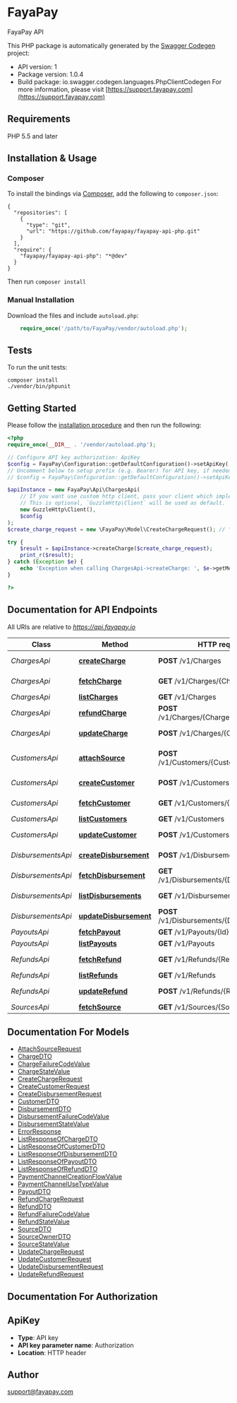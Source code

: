 # FayaPay
FayaPay API

This PHP package is automatically generated by the [Swagger Codegen](https://github.com/swagger-api/swagger-codegen) project:

- API version: 1
- Package version: 1.0.4
- Build package: io.swagger.codegen.languages.PhpClientCodegen
For more information, please visit [https://support.fayapay.com](https://support.fayapay.com)

## Requirements

PHP 5.5 and later

## Installation & Usage
### Composer

To install the bindings via [Composer](http://getcomposer.org/), add the following to `composer.json`:

```
{
  "repositories": [
    {
      "type": "git",
      "url": "https://github.com/fayapay/fayapay-api-php.git"
    }
  ],
  "require": {
    "fayapay/fayapay-api-php": "*@dev"
  }
}
```

Then run `composer install`

### Manual Installation

Download the files and include `autoload.php`:

```php
    require_once('/path/to/FayaPay/vendor/autoload.php');
```

## Tests

To run the unit tests:

```
composer install
./vendor/bin/phpunit
```

## Getting Started

Please follow the [installation procedure](#installation--usage) and then run the following:

```php
<?php
require_once(__DIR__ . '/vendor/autoload.php');

// Configure API key authorization: ApiKey
$config = FayaPay\Configuration::getDefaultConfiguration()->setApiKey('Authorization', 'YOUR_API_KEY');
// Uncomment below to setup prefix (e.g. Bearer) for API key, if needed
// $config = FayaPay\Configuration::getDefaultConfiguration()->setApiKeyPrefix('Authorization', 'Bearer');

$apiInstance = new FayaPay\Api\ChargesApi(
    // If you want use custom http client, pass your client which implements `GuzzleHttp\ClientInterface`.
    // This is optional, `GuzzleHttp\Client` will be used as default.
    new GuzzleHttp\Client(),
    $config
);
$create_charge_request = new \FayaPay\Model\CreateChargeRequest(); // \FayaPay\Model\CreateChargeRequest | The create request

try {
    $result = $apiInstance->createCharge($create_charge_request);
    print_r($result);
} catch (Exception $e) {
    echo 'Exception when calling ChargesApi->createCharge: ', $e->getMessage(), PHP_EOL;
}

?>
```

## Documentation for API Endpoints

All URIs are relative to *https://api.fayapay.io*

Class | Method | HTTP request | Description
------------ | ------------- | ------------- | -------------
*ChargesApi* | [**createCharge**](docs/Api/ChargesApi.md#createcharge) | **POST** /v1/Charges | Create a Charge
*ChargesApi* | [**fetchCharge**](docs/Api/ChargesApi.md#fetchcharge) | **GET** /v1/Charges/{ChargeId} | Fetch a Charge
*ChargesApi* | [**listCharges**](docs/Api/ChargesApi.md#listcharges) | **GET** /v1/Charges | List Charges
*ChargesApi* | [**refundCharge**](docs/Api/ChargesApi.md#refundcharge) | **POST** /v1/Charges/{ChargeId}/Refunds | Refund a charge
*ChargesApi* | [**updateCharge**](docs/Api/ChargesApi.md#updatecharge) | **POST** /v1/Charges/{ChargeId} | Update a Charge
*CustomersApi* | [**attachSource**](docs/Api/CustomersApi.md#attachsource) | **POST** /v1/Customers/{CustomerId}/Sources | Attach a source to a customer
*CustomersApi* | [**createCustomer**](docs/Api/CustomersApi.md#createcustomer) | **POST** /v1/Customers | Create a Customer
*CustomersApi* | [**fetchCustomer**](docs/Api/CustomersApi.md#fetchcustomer) | **GET** /v1/Customers/{Id} | Fetch a Customer
*CustomersApi* | [**listCustomers**](docs/Api/CustomersApi.md#listcustomers) | **GET** /v1/Customers | List Customers
*CustomersApi* | [**updateCustomer**](docs/Api/CustomersApi.md#updatecustomer) | **POST** /v1/Customers/{CustomerId} | Update a Customer
*DisbursementsApi* | [**createDisbursement**](docs/Api/DisbursementsApi.md#createdisbursement) | **POST** /v1/Disbursements | Create a Disbursement
*DisbursementsApi* | [**fetchDisbursement**](docs/Api/DisbursementsApi.md#fetchdisbursement) | **GET** /v1/Disbursements/{DisbursementId} | Fetch a Disbursement
*DisbursementsApi* | [**listDisbursements**](docs/Api/DisbursementsApi.md#listdisbursements) | **GET** /v1/Disbursements | List Disbursements
*DisbursementsApi* | [**updateDisbursement**](docs/Api/DisbursementsApi.md#updatedisbursement) | **POST** /v1/Disbursements/{DisbursementId} | Update a Disbursement
*PayoutsApi* | [**fetchPayout**](docs/Api/PayoutsApi.md#fetchpayout) | **GET** /v1/Payouts/{Id} | Fetch a Payout
*PayoutsApi* | [**listPayouts**](docs/Api/PayoutsApi.md#listpayouts) | **GET** /v1/Payouts | List Payouts
*RefundsApi* | [**fetchRefund**](docs/Api/RefundsApi.md#fetchrefund) | **GET** /v1/Refunds/{RefundId} | Fetch a Refund
*RefundsApi* | [**listRefunds**](docs/Api/RefundsApi.md#listrefunds) | **GET** /v1/Refunds | List Refunds
*RefundsApi* | [**updateRefund**](docs/Api/RefundsApi.md#updaterefund) | **POST** /v1/Refunds/{RefundId} | Update a Refund
*SourcesApi* | [**fetchSource**](docs/Api/SourcesApi.md#fetchsource) | **GET** /v1/Sources/{SourceId} | Fetch a Source


## Documentation For Models

 - [AttachSourceRequest](docs/Model/AttachSourceRequest.md)
 - [ChargeDTO](docs/Model/ChargeDTO.md)
 - [ChargeFailureCodeValue](docs/Model/ChargeFailureCodeValue.md)
 - [ChargeStateValue](docs/Model/ChargeStateValue.md)
 - [CreateChargeRequest](docs/Model/CreateChargeRequest.md)
 - [CreateCustomerRequest](docs/Model/CreateCustomerRequest.md)
 - [CreateDisbursementRequest](docs/Model/CreateDisbursementRequest.md)
 - [CustomerDTO](docs/Model/CustomerDTO.md)
 - [DisbursementDTO](docs/Model/DisbursementDTO.md)
 - [DisbursementFailureCodeValue](docs/Model/DisbursementFailureCodeValue.md)
 - [DisbursementStateValue](docs/Model/DisbursementStateValue.md)
 - [ErrorResponse](docs/Model/ErrorResponse.md)
 - [ListResponseOfChargeDTO](docs/Model/ListResponseOfChargeDTO.md)
 - [ListResponseOfCustomerDTO](docs/Model/ListResponseOfCustomerDTO.md)
 - [ListResponseOfDisbursementDTO](docs/Model/ListResponseOfDisbursementDTO.md)
 - [ListResponseOfPayoutDTO](docs/Model/ListResponseOfPayoutDTO.md)
 - [ListResponseOfRefundDTO](docs/Model/ListResponseOfRefundDTO.md)
 - [PaymentChannelCreationFlowValue](docs/Model/PaymentChannelCreationFlowValue.md)
 - [PaymentChannelUseTypeValue](docs/Model/PaymentChannelUseTypeValue.md)
 - [PayoutDTO](docs/Model/PayoutDTO.md)
 - [RefundChargeRequest](docs/Model/RefundChargeRequest.md)
 - [RefundDTO](docs/Model/RefundDTO.md)
 - [RefundFailureCodeValue](docs/Model/RefundFailureCodeValue.md)
 - [RefundStateValue](docs/Model/RefundStateValue.md)
 - [SourceDTO](docs/Model/SourceDTO.md)
 - [SourceOwnerDTO](docs/Model/SourceOwnerDTO.md)
 - [SourceStateValue](docs/Model/SourceStateValue.md)
 - [UpdateChargeRequest](docs/Model/UpdateChargeRequest.md)
 - [UpdateCustomerRequest](docs/Model/UpdateCustomerRequest.md)
 - [UpdateDisbursementRequest](docs/Model/UpdateDisbursementRequest.md)
 - [UpdateRefundRequest](docs/Model/UpdateRefundRequest.md)


## Documentation For Authorization


## ApiKey

- **Type**: API key
- **API key parameter name**: Authorization
- **Location**: HTTP header


## Author

support@fayapay.com


